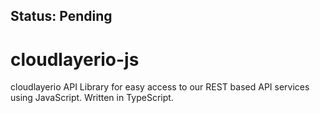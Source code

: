 ## Status: Pending

# cloudlayerio-js
cloudlayerio API Library for easy access to our REST based API services using JavaScript. Written in TypeScript.
